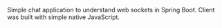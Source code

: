 Simple chat application to understand web sockets in Spring Boot.
Client was built with simple native JavaScript.

